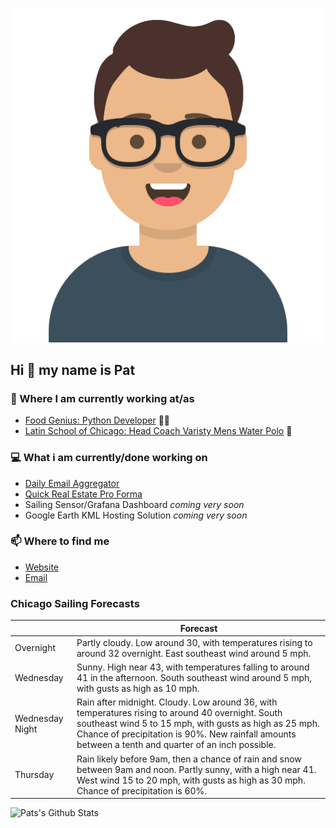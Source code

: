 [![Social banner for p-j-falconer](https://raw.githubusercontent.com/P-J-FALCONER/P-J-FALCONER/master/assets/avataaars.svg)](https://patfalconer.com/)
## Hi :wave: my name is Pat

### 💼 Where I am currently working at/as
- [Food Genius: Python Developer](https://getfoodgenius.com/) 🍔🐍
- [Latin School of Chicago: Head Coach Varisty Mens Water Polo](https://www.latinschool.org/) 🤽


### 💻 What i am currently/done working on
 - [Daily Email Aggregator](https://github.com/P-J-FALCONER/dott_daily_mail)
 - [Quick Real Estate Pro Forma](https://github.com/P-J-FALCONER/henry)
 - Sailing Sensor/Grafana Dashboard *coming very soon*
 - Google Earth KML Hosting Solution *coming very soon*

### 📫 Where to find me
 - [Website](https://patfalconer.com/)
 - [Email](mailto:patrick.j.falconer@gmail.com)


### Chicago Sailing Forecasts
|   | Forecast  |
|---|---|
| Overnight | Partly cloudy. Low around 30, with temperatures rising to around 32 overnight. East southeast wind around 5 mph. |
| Wednesday | Sunny. High near 43, with temperatures falling to around 41 in the afternoon. South southeast wind around 5 mph, with gusts as high as 10 mph. |
| Wednesday Night | Rain after midnight. Cloudy. Low around 36, with temperatures rising to around 40 overnight. South southeast wind 5 to 15 mph, with gusts as high as 25 mph. Chance of precipitation is 90%. New rainfall amounts between a tenth and quarter of an inch possible. |
| Thursday | Rain likely before 9am, then a chance of rain and snow between 9am and noon. Partly sunny, with a high near 41. West wind 15 to 20 mph, with gusts as high as 30 mph. Chance of precipitation is 60%. |

![Pats's Github Stats](https://github-readme-stats.vercel.app/api?username=p-j-falconer&show_icons=true&theme=radical)
